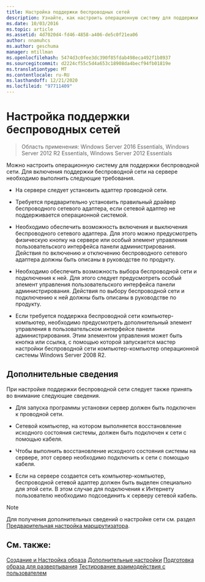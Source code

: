 ```yaml
---
title: Настройка поддержки беспроводных сетей
description: Узнайте, как настроить операционную систему для поддержки беспроводной сети для Windows Server Essentials.
ms.date: 10/03/2016
ms.topic: article
ms.assetid: 4d7020d4-fd46-4858-a406-de5c0f21ea06
author: nnamuhcs
ms.author: geschuma
manager: mtillman
ms.openlocfilehash: 5474d3c0fee3dc390f85fdab498eca492f1b8937
ms.sourcegitcommit: d2224cf55c5d4a653c18908da4becf94fb01819e
ms.translationtype: MT
ms.contentlocale: ru-RU
ms.lasthandoff: 12/21/2020
ms.locfileid: "97711409"
---
```

# <a name="configure-support-for-a-wireless-network"></a>Настройка поддержки беспроводных сетей

>Область применения: Windows Server 2016 Essentials, Windows Server 2012 R2 Essentials, Windows Server 2012 Essentials

Можно настроить операционную систему для поддержки беспроводной сети. Для включения поддержки беспроводной сети на сервере необходимо выполнить следующие требования.

-   На сервере следует установить адаптер проводной сети.

-   Требуется предварительно установить правильный драйвер беспроводного сетевого адаптера, если сетевой адаптер не поддерживается операционной системой.

-   Необходимо обеспечить возможность включения и выключения беспроводного сетевого адаптера. Для этого можно предусмотреть физическую кнопку на сервере или особый элемент управления пользовательского интерфейса панели администрирования. Действия по включению и отключению беспроводного сетевого адаптера должны быть описаны в руководстве по продукту.

-   Необходимо обеспечить возможность выбора беспроводной сети и подключения к ней. Для этого следует предусмотреть особый элемент управления пользовательского интерфейса панели администрирования. Действия по выбору беспроводной сети и подключению к ней должны быть описаны в руководстве по продукту.

-   Если требуется поддержка беспроводной сети компьютер-компьютер, необходимо предусмотреть дополнительный элемент управления в пользовательском интерфейсе панели администрирования. Этим элементом управления может быть кнопка или ссылка, с помощью которой запускается мастер настройки беспроводной сети компьютер-компьютер операционной системы Windows Server 2008 R2.

## <a name="additional-considerations"></a>Дополнительные сведения
 При настройке поддержки беспроводной сети следует также принять во внимание следующие сведения.

-   Для запуска программы установки сервер должен быть подключен к проводной сети.

-   Сетевой компьютер, на котором выполняется восстановление исходного состояния системы, должен быть подключен к сети с помощью кабеля.

-   Чтобы выполнить восстановление исходного состояния системы на сервере, этот сервер необходимо подключить к сети с помощью кабеля.

-   Если на сервере создается сеть компьютер-компьютер, беспроводной сетевой адаптер должен быть выделен специально для этой сети. В этом случае для подключения к Интернету пользователю необходимо подсоединить к серверу сетевой кабель.

> [!NOTE]
>  Для получения дополнительных сведений о настройке сети см. раздел [Предварительная настройка маршрутизатора](Preconfiguring-a-Router.md).

## <a name="see-also"></a>См. также:
 [Создание и Настройка образа](Creating-and-Customizing-the-Image.md) [Дополнительные настройки](Additional-Customizations.md) [Подготовка образа для развертывания](Preparing-the-Image-for-Deployment.md) [Тестирование взаимодействия с пользователем](Testing-the-Customer-Experience.md)